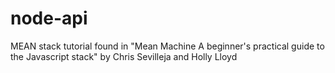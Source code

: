 # node-api

MEAN stack tutorial found in "Mean Machine A beginner's practical guide to the Javascript stack" by Chris Sevilleja and Holly Lloyd
